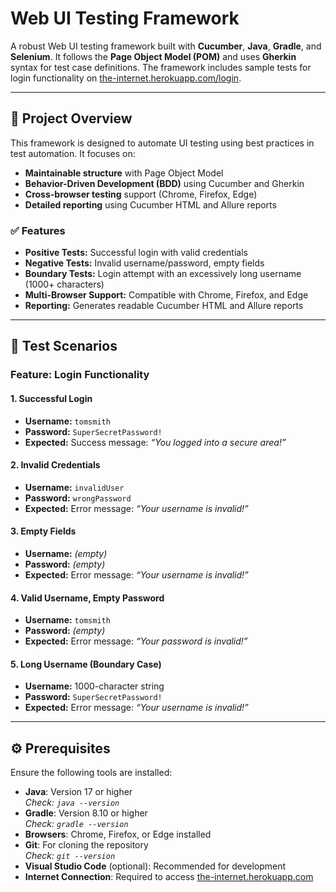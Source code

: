 # Web UI Testing Framework

A robust Web UI testing framework built with **Cucumber**, **Java**, **Gradle**, and **Selenium**. It follows the **Page Object Model (POM)** and uses **Gherkin** syntax for test case definitions. The framework includes sample tests for login functionality on [the-internet.herokuapp.com/login](https://the-internet.herokuapp.com/login).

---

## 🚀 Project Overview

This framework is designed to automate UI testing using best practices in test automation. It focuses on:

- **Maintainable structure** with Page Object Model
- **Behavior-Driven Development (BDD)** using Cucumber and Gherkin
- **Cross-browser testing** support (Chrome, Firefox, Edge)
- **Detailed reporting** using Cucumber HTML and Allure reports

### ✅ Features

- **Positive Tests:** Successful login with valid credentials
- **Negative Tests:** Invalid username/password, empty fields
- **Boundary Tests:** Login attempt with an excessively long username (1000+ characters)
- **Multi-Browser Support:** Compatible with Chrome, Firefox, and Edge
- **Reporting:** Generates readable Cucumber HTML and Allure reports

---

## 🧪 Test Scenarios

### Feature: Login Functionality

#### 1. Successful Login  
- **Username:** `tomsmith`  
- **Password:** `SuperSecretPassword!`  
- **Expected:** Success message: _“You logged into a secure area!”_

#### 2. Invalid Credentials  
- **Username:** `invalidUser`  
- **Password:** `wrongPassword`  
- **Expected:** Error message: _“Your username is invalid!”_

#### 3. Empty Fields  
- **Username:** _(empty)_  
- **Password:** _(empty)_  
- **Expected:** Error message: _“Your username is invalid!”_

#### 4. Valid Username, Empty Password  
- **Username:** `tomsmith`  
- **Password:** _(empty)_  
- **Expected:** Error message: _“Your password is invalid!”_

#### 5. Long Username (Boundary Case)  
- **Username:** 1000-character string  
- **Password:** `SuperSecretPassword!`  
- **Expected:** Error message: _“Your username is invalid!”_

---

## ⚙️ Prerequisites

Ensure the following tools are installed:

- **Java**: Version 17 or higher  
  _Check: `java --version`_
- **Gradle**: Version 8.10 or higher  
  _Check: `gradle --version`_
- **Browsers**: Chrome, Firefox, or Edge installed
- **Git**: For cloning the repository  
  _Check: `git --version`_
- **Visual Studio Code** (optional): Recommended for development
- **Internet Connection**: Required to access [the-internet.herokuapp.com](https://the-internet.herokuapp.com/login)
